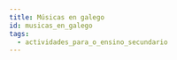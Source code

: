 ```yaml
---
title: Músicas en galego
id: musicas_en_galego
tags:
  - actividades_para_o_ensino_secundario
---
```

